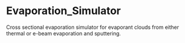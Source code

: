 # Evaporation_Simulator
Cross sectional evaporation simulator for evaporant clouds from either thermal or e-beam evaporation and sputtering.
